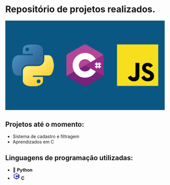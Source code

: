 # Repositório de projetos realizados.
![Faixa Linguagens](./imagens/faixa_linguagens.png)
## Projetos até o momento:
- Sistema de cadastro e filtragem
- Aprendizados em C

## Linguagens de programação utilizadas:
- 🐍 <strong>Python</strong>
-  <img src="./imagens/imagem_c.png" width="23" alt="Icone linguagem C"><strong> C</strong>
